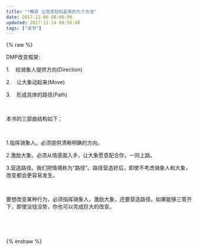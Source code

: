 ```yaml
---
title: "*瞬变 让改变轻松起来的九个方法"
date: 2017-12-06 08:00:00
updated: 2017-12-14 09:58:48
tags: ["读书"]
---
```

{% raw %}
<p>DMP改变框架:</p><p>1. &nbsp; &nbsp;给骑象人提供方向(Direction)</p><p>2. &nbsp; &nbsp;让大象动起来(Move)</p><p>3. &nbsp; &nbsp;形成具体的路径(Path)</p><p><br/></p><p>本书的三部曲结构如下：</p><p><br/></p><p>1.指挥骑象人。必须提供清晰明确的方向。</p><p>2.激励大象。必须从情感面入手，让大象愿意配合你，一同上路。<br/></p><p>3.营造路径。我们把情境称为“路径”。路径营造好后，即使不考虑骑象人和大象，改变都会更容易发生。<br/></p><p><br/></p><p>要想改变某种行为，必须指挥骑象人，激励大象，还要营造路径。如果能够三管齐下，即使没钱没势，你也可以完成巨大的改变。</p><p><br/></p><p><br/></p>
{% endraw %}
